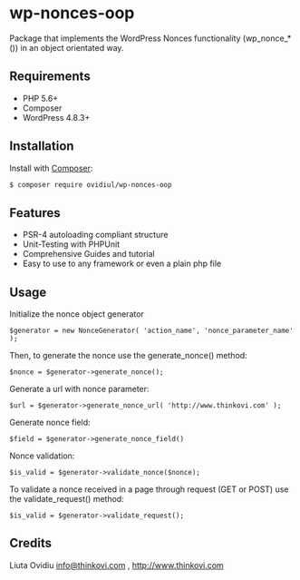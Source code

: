 # wp-nonces-oop
Package that implements the WordPress Nonces functionality (wp_nonce_*()) in an object orientated way.

## Requirements

- PHP 5.6+
- Composer
- WordPress 4.8.3+

## Installation

Install with [Composer](https://getcomposer.org):

```sh
$ composer require ovidiul/wp-nonces-oop
```

Features
--------

* PSR-4 autoloading compliant structure
* Unit-Testing with PHPUnit
* Comprehensive Guides and tutorial
* Easy to use to any framework or even a plain php file


## Usage

Initialize the nonce object generator 

```$generator = new NonceGenerator( 'action_name', 'nonce_parameter_name' );```

Then, to generate the nonce use the generate_nonce() method:

```$nonce = $generator->generate_nonce();```
  
Generate a url with nonce parameter:

```$url = $generator->generate_nonce_url( 'http://www.thinkovi.com' );```

Generate nonce field:

``$field = $generator->generate_nonce_field()``  

Nonce validation:

``$is_valid = $generator->validate_nonce($nonce);``

To validate a nonce received in a page through request (GET or POST) use the validate_request() method:

```$is_valid = $generator->validate_request();```

## Credits
Liuta Ovidiu <info@thinkovi.com> , http://www.thinkovi.com